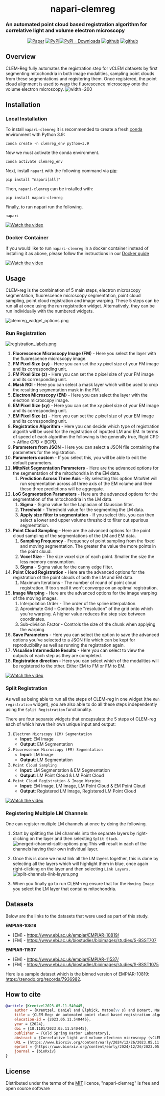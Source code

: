 

<h1 align="center">
napari-clemreg

</h1>

### An automated point cloud based registration algorithm for correlative light and volume electron microscopy
<p align="center">
    <a href="https://www.biorxiv.org/content/10.1101/2023.05.11.540445v3"><img alt="Paper" src="https://img.shields.io/badge/paper-bioRxiv-%23b62b39"></a>
    <a href="https://pypi.org/project/napari-clemreg"><img alt="PyPI" src="https://img.shields.io/pypi/v/napari-clemreg.svg?color=green"></a><a href="https://pypistats.org/packages/napari-clemreg"><img alt="PyPI - Downloads" src="https://img.shields.io/pypi/dm/napari-clemreg"></a>
    <a href="https://github.com/krentzd/napari-clemreg/"><img alt="github" src="https://img.shields.io/github/stars/krentzd/napari-clemreg?style=social"></a>
    <a href="https://github.com/krentzd/napari-clemreg/"><img alt="github" src="https://img.shields.io/github/forks/krentzd/napari-clemreg?style=social"></a>
</p>

## Overview
CLEM-Reg fully automates the registration step for vCLEM datasets by first segmenting mitochondria in both image modalities, sampling point
clouds from these segmentations and registering them. Once registered, the point cloud alignment is used to warp the fluorescence microscopy onto the 
volume electron microscopy. 
![width=200](docs%2Fimages%2Fclemreg_algorithm.png)


## Installation
### Local Installation

To install `napari-clemreg` it is recommended to create a fresh [conda] environment with Python 3.9:

```
conda create -n clemreg_env python=3.9
```
Now we must activate the conda environment.

``` 
conda activate clemreg_env
```

Next, install `napari` with the following command via [pip]: 

```
pip install "napari[all]"
```

Then, `napari-clemreg` can be installed with:
```
pip install napari-clemreg
```

Finally, to run napari run the following.
```
napari
```

[//]: # (When installing `napari-clemreg` on a Windows machine, the following error might appear:)

[//]: # (```)

[//]: # (error Microsoft Visual C++ 14.0 is required)

[//]: # (```)

[//]: # (Ensure that [Visual Studios C++ 14.00]&#40;https://visualstudio.microsoft.com/thank-you-downloading-visual-studio/?sku=BuildTools&rel=16&#41; is installed)

[![Watch the video](docs%2Fimages%2Fclemreg_installation_thumbnail.png)](https://youtu.be/ZN68q9OU59s)


### Docker Container
If you would like to run `napari-clemreg` in a docker container instead of installing it as above, please follow the instructions in our [Docker guide](docker_guide.md)

[![Watch the video](docs%2Fimages%2Fclemreg_docker_installation_guide.png)](https://youtu.be/2GRB99UlP6g)

## Usage
CLEM-reg is the combination of 5 main steps, electron microscopy segmentation, fluorescence microscopy segmentation,
point cloud sampling, point cloud registration and image warping. These 5 steps 
can be run all at once using the run registration widget.
Alternatively, they can be run individually with the numbered widgets.

![clemreg_widget_options.png](docs%2Fimages%2Fnapari_dropdown.png)

### Run Registration

![registration_labels.png](docs%2Fimages%2Fclemreg_params.png)

1. **Fluorescence Microscopy Image (FM)** - Here you select the layer with the fluorescence microscopy image.
2. **FM Pixel Size (xy)** - Here you can set the xy pixel size of your FM image and its corresponding unit.
3. **FM Pixel Size (z)** - Here you can set the z pixel size of your FM image and its corresponding unit.
4. **Mask ROI** - Here you can select a mask layer which will be used to crop the resulting segmentation mask in the FM.
5. **Electron Microscopy (EM)** - Here you can select the layer with the electron microscopy image.
6. **EM Pixel Size (xy)** - Here you can set the xy pixel size of your EM image and its corresponding unit.
7. **EM Pixel Size (z)** - Here you can set the z pixel size of your EM image and its corresponding unit.
8. **Registration Algorithm** - Here you can decide which type of registration algorith will be used for the registration of inputted LM and EM. In terms of speed of each algorithm the following is the generally true, Rigid CPD > Affine CPD > BCPD.
9. **Parameters from JSON** - Here you can select a JSON file containing the parameters for the registration.
10. **Parameters custom** - If you select this, you will be able to edit the default parameters.
11. **MitoNet Segmentation Parameters** - Here are the advanced options for the segmentation of the mitochondria in the EM data.
    1. **Prediction Across Three Axis** - By selecting this option MitoNet will run segmentation across all three axis of the EM volume and then these three predictions will be aggregate.
12. **LoG Segmentation Parameters** - Here are the advanced options for the segmentation of the mitochondria in the LM data.
    1. **Sigma** - Sigma value for the Laplacian of Gaussian filter.
    2. **Threshold** - Threshold value for the segmenting the LM data.
    3. **Apply size filter to segmentation** - If you select this, you can then select a lower and upper volume threshold to filter out spurious segmentation.
13. **Point Cloud Sampling** - Here are the advanced options for the point cloud sampling of the segmentations of the LM and EM data.
    1. **Sampling Frequency** - Frequency of point sampling from the fixed and moving segmentation. The greater the value the more points in the point cloud.
    2. **Voxel Size** - The size voxel size of each point. Smaller the size the less memory consumption.
    3. **Sigma** - Sigma value for the canny edge filter.
14. **Point Cloud Registration** - Here are the advanced options for the registration of the point clouds of both the LM and EM data.
    1. Maximum Iterations - The number of round of point cloud registration. If too small it won't converge on an opitmal registration.
15. **Image Warping** - Here are the advanced options for the image warping of the moving images.
    1. Interpolation Order - The order of the spline interpolation.
    2. Aproximate Grid - Controls the "resolution" of the grid onto which you're warping. A higher value reduces the step size between coordinates.
    3. Sub-division Factor - Controls the size of the chunk when applying the warping.
16. **Save Parameters** - Here you can select the option to save the advanced options you've selected to a JSON file which can be kept for reproducibility as well as running the registration again.
17. **Visualise Intermediate Results** - Here you can select to view the outputs of each step as they are completed.
18. **Registration direction** - Here you can select which of the modalities will be registered to the other. Either EM to FM or FM to EM.

[![Watch the video](docs%2Fimages%2Fclem_reg_tutorial_thumbnail.png)](https://youtu.be/ud3zTLgl8Ks)

### Split Registration
As well as being able to run all the steps of CLEM-reg in one widget (the `Run registration` widget),
you are also able to do all these steps independently using the `Split Registration` functionality. 

There are four separate widgets that encapsulate the 5 steps of CLEM-reg each of which have
their own unique input and output:
1. `Electron Micrscopy (EM) Segmentation` 
   - **Input**: EM Image
   - **Output**: EM Segmentation
2. `Fluorescence Microscopy (FM) Segmentation`
   - **Input**: LM Image
   - **Output**: LM Segmentation
3. `Point Cloud Sampling`
   - **Input**: LM Segmentation & EM Segmentation
   - **Output**: LM Point Cloud & LM Point Cloud
4. `Point Cloud Registration & Image Warping`
   - **Input**: EM Image, LM Image, LM Point Cloud & EM Point Cloud
   - **Output**: Registered LM Image, Registered LM Point Cloud

[![Watch the video](docs%2Fimages%2Fclemreg_split_registration_thumbnail.png)](https://youtu.be/cypDti0UUwY)

### Registering Multiple LM Channels
One can register multiple LM channels at once by doing the following.

1. Start by splitting the LM channels into the separate layers by right-clicking on
the layer and then selecting `Split Stack`.
![merged-channel-split-options.png](docs%2Fimages%2Fmerged-channel-split-options.png)
This will result in each of the channels having their own individual layer. 

2. Once this is done we must link all the LM layers together, this is done 
by selecting all the layers which will highlight them in blue, once again right-clicking
on the layer and then selecting `Link Layers.`
![split-channels-link-layers.png](docs%2Fimages%2Fsplit-channels-link-layers.png)

3. When you finally go to run CLEM-reg ensure that for the `Moving Image`
you select the LM layer that contains mitochondria.
## Datasets
Below are the links to the datasets that were used as part of this study.

**EMPIAR-10819**
- [EM] - https://www.ebi.ac.uk/empiar/EMPIAR-10819/
- [FM] - https://www.ebi.ac.uk/biostudies/bioimages/studies/S-BSST707

**EMPIAR-11537**
- [EM] - https://www.ebi.ac.uk/empiar/EMPIAR-11537/
- [FM] - https://www.ebi.ac.uk/biostudies/bioimages/studies/S-BSST1075

Here is a sample dataset which is the binned version of EMPIAR-10819: https://zenodo.org/records/7936982.

## How to cite
```bibtex
@article {Krentzel2023.05.11.540445,
	author = {Krentzel, Daniel and Elphick, Matou{\v s} and Domart, Marie-Charlotte and Peddie, Christopher J. and Laine, Romain F. and Shand, Cameron and Henriques, Ricardo and Collinson, Lucy M. and Jones, Martin L.},
	title = {CLEM-Reg: An automated point cloud based registration algorithm for correlative light and volume electron microscopy},
	elocation-id = {2023.05.11.540445},
	year = {2024},
	doi = {10.1101/2023.05.11.540445},
	publisher = {Cold Spring Harbor Laboratory},
	abstract = {Correlative light and volume electron microscopy (vCLEM) is a powerful imaging technique that enables the visualisation of fluorescently labelled proteins within their ultrastructural context on a subcellular level. Currently, expert microscopists align vCLEM acquisitions using time-consuming and subjective manual methods. This paper presents CLEM-Reg, an algorithm that automates the 3D alignment of vCLEM datasets by leveraging probabilistic point cloud registration techniques. These point clouds are derived from segmentations of common structures in each modality, created by state-of-the-art open-source methods, with the option to leverage alternative tools from other plugins or platforms. CLEM-Reg drastically reduces the time required to register vCLEM datasets to a few minutes and achieves correlation of fluorescent signal to sub-micron target structures in EM on three newly acquired vCLEM benchmark datasets (fluorescence microscopy combined with FIB-SEM or SBF-SEM). CLEM-Reg was then used to automatically obtain vCLEM overlays to unambiguously identify TGN46-positive transport carriers involved in the trafficking of proteins between the trans-Golgi network and plasma membrane. The datasets are available in the EMPIAR and BioStudies public image archives for reuse in testing and developing multimodal registration algorithms by the wider community. A napari plugin integrating the algorithm is also provided to aid end-user adoption.Competing Interest StatementThe authors have declared no competing interest.},
	URL = {https://www.biorxiv.org/content/early/2024/12/26/2023.05.11.540445},
	eprint = {https://www.biorxiv.org/content/early/2024/12/26/2023.05.11.540445.full.pdf},
	journal = {bioRxiv}
}
```
## License

Distributed under the terms of the [MIT] licence,
"napari-clemreg" is free and open source software

[napari]: https://github.com/napari/napari
[Cookiecutter]: https://github.com/audreyr/cookiecutter
[@napari]: https://github.com/napari
[MIT]: http://opensource.org/licenses/MIT
[BSD-3]: http://opensource.org/licenses/BSD-3-Clause
[GNU GPL v3.0]: http://www.gnu.org/licenses/gpl-3.0.txt
[GNU LGPL v3.0]: http://www.gnu.org/licenses/lgpl-3.0.txt
[Apache Software License 2.0]: http://www.apache.org/licenses/LICENSE-2.0
[Mozilla Public License 2.0]: https://www.mozilla.org/media/MPL/2.0/index.txt
[cookiecutter-napari-plugin]: https://github.com/napari/cookiecutter-napari-plugin
[file an issue]: https://github.com/krentzd/napari-clemreg/issues
[napari]: https://github.com/napari/napari
[tox]: https://tox.readthedocs.io/en/latest/
[pip]: https://pypi.org/project/pip/
[PyPI]: https://pypi.org/
[conda]: https://docs.conda.io/en/latest/

[//]: # (This [napari] plugin was generated with [Cookiecutter] using [@napari]'s [cookiecutter-napari-plugin] template.)
